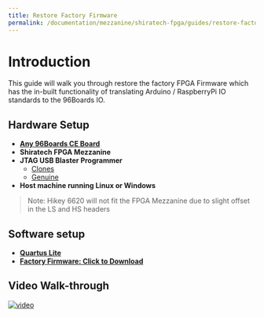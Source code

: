 ```yaml
---
title: Restore Factory Firmware
permalink: /documentation/mezzanine/shiratech-fpga/guides/restore-factory-firmware.md.html
---
```

# Introduction

This guide will walk you through restore the factory FPGA Firmware which has the in-built functionality of translating Arduino / RaspberryPi IO standards to the 96Boards IO.

## Hardware Setup

- **[Any 96Boards CE Board](https://www.96boards.org/products/ce/)**
- **Shiratech FPGA Mezzanine**
- **JTAG USB Blaster Programmer**
  - [Clones](https://www.amazon.com/gp/search/ref=sr_gnr_fkmr0?rh=i%3Aaps%2Ck%3Aaltera+usb+blaster&keywords=altera+usb+blaster&ie=UTF8&qid=1541022971)
  - [Genuine](https://www.arrow.com/en/products/p0302/terasic-technologies)
- **Host machine running Linux or Windows**

> Note: Hikey 6620 will not fit the FPGA Mezzanine due to slight offset in the LS and HS headers

## Software setup

- **[Quartus Lite](http://fpgasoftware.intel.com/)**
- **[Factory Firmware: Click to Download](https://github.com/ric96/documentation/raw/mezzanine-doc/mezzanine/shiratech-fpga/files/firmware/shiratech-fpga-mezzanine-alpha.pof)**

## Video Walk-through

[![video](https://img.youtube.com/YjVS5DqwFx8/0.jpg)](https://youtu.be/YjVS5DqwFx8)
